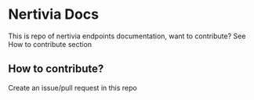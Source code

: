 # Nertivia Docs
This is repo of nertivia endpoints documentation, want to contribute? See How to contribute section

## How to contribute?
Create an issue/pull request in this repo